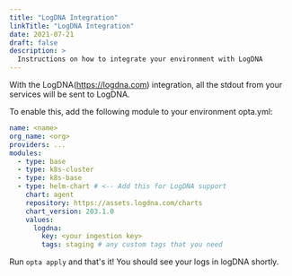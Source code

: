 ```yaml
---
title: "LogDNA Integration"
linkTitle: "LogDNA Integration"
date: 2021-07-21
draft: false
description: >
  Instructions on how to integrate your environment with LogDNA
---
```


With the LogDNA(https://logdna.com) integration, all the stdout from your services will be sent to LogDNA.

To enable this, add the following module to your environment opta.yml:

```yaml
name: <name>
org_name: <org>
providers: ...
modules:
  - type: base
  - type: k8s-cluster
  - type: k8s-base
  - type: helm-chart # <-- Add this for LogDNA support
    chart: agent
    repository: https://assets.logdna.com/charts
    chart_version: 203.1.0
    values:
      logdna:
        key: <your ingestion key>
        tags: staging # any custom tags that you need
```

Run `opta apply` and that's it! You should see your logs in logDNA shortly.
